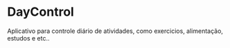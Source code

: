 # DayControl
Aplicativo para controle diário de atividades, como exercicios, alimentação, estudos e etc..
